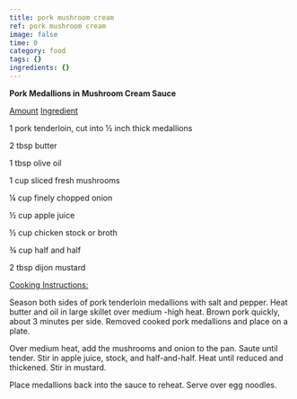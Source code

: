 ```yaml
---
title: pork mushroom cream
ref: pork mushroom cream
image: false
time: 0
category: food
tags: {}
ingredients: {}
---
```

**Pork Medallions in Mushroom Cream Sauce**


[Amount]() [Ingredient]()

1 pork tenderloin, cut into ½ inch thick medallions

2 tbsp butter

1 tbsp olive oil

1 cup sliced fresh mushrooms

¼ cup finely chopped onion

½ cup apple juice

½ cup chicken stock or broth

¾ cup half and half

2 tbsp dijon mustard


[Cooking Instructions:]()

Season both sides of pork tenderloin medallions with salt and pepper.
Heat butter and oil in large skillet over medium -high heat. Brown pork
quickly, about 3 minutes per side. Removed cooked pork medallions and
place on a plate.

Over medium heat, add the mushrooms and onion to the pan. Saute until
tender. Stir in apple juice, stock, and half-and-half. Heat until
reduced and thickened. Stir in mustard.

Place medallions back into the sauce to reheat. Serve over egg noodles.
